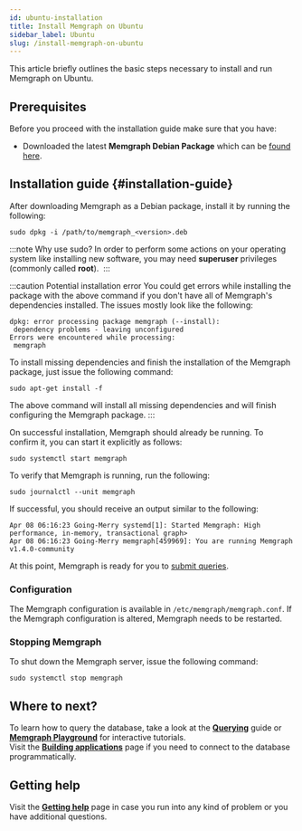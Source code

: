 ```yaml
---
id: ubuntu-installation
title: Install Memgraph on Ubuntu
sidebar_label: Ubuntu
slug: /install-memgraph-on-ubuntu
---
```


This article briefly outlines the basic steps necessary to install and run
Memgraph on Ubuntu.

## Prerequisites

Before you proceed with the installation guide make sure that you have:
* Downloaded the latest **Memgraph Debian Package** which can be [found here](https://memgraph.com/download/).

## Installation guide {#installation-guide}

After downloading Memgraph as a Debian package, install it by running the
following:

```
sudo dpkg -i /path/to/memgraph_<version>.deb
```

:::note Why use sudo?
In order to perform some actions on your operating system like installing new software, you may need **superuser** privileges (commonly called **root**). 
:::

:::caution Potential installation error
You could get errors while installing the package with the above command if you
don't have all of Memgraph's dependencies installed. The issues mostly look
like the following:

```
dpkg: error processing package memgraph (--install):
 dependency problems - leaving unconfigured
Errors were encountered while processing:
 memgraph
```

To install missing dependencies and finish the installation of the Memgraph
package, just issue the following command:

```
sudo apt-get install -f
```

The above command will install all missing dependencies and will finish
configuring the Memgraph package.
:::

On successful installation, Memgraph should already be running. To
confirm it, you can start it explicitly as follows:

```
sudo systemctl start memgraph
```

To verify that Memgraph is running, run the following:

```
sudo journalctl --unit memgraph
```

If successful, you should receive an output similar to the following:

```
Apr 08 06:16:23 Going-Merry systemd[1]: Started Memgraph: High performance, in-memory, transactional graph>
Apr 08 06:16:23 Going-Merry memgraph[459969]: You are running Memgraph v1.4.0-community
```

At this point, Memgraph is ready for you to [submit queries](../querying/querying.md).

### Configuration

The Memgraph configuration is available in `/etc/memgraph/memgraph.conf`.
If the Memgraph configuration is altered, Memgraph needs to be restarted.

### Stopping Memgraph

To shut down the Memgraph server, issue the following command:

```
sudo systemctl stop memgraph
```

## Where to next?

To learn how to query the database, take a look at the **[Querying](../querying/querying.md)** guide or **[Memgraph Playground](https://playground.memgraph.com/)** for interactive tutorials.<br/>
Visit the **[Building applications](/getting-started/connecting-applications/connecting-applications.md)** page if you need to 
connect to the database programmatically.

## Getting help

Visit the **[Getting help](/getting-help/getting-help.md)** page in case you run into any kind of problem or you have additional questions.
